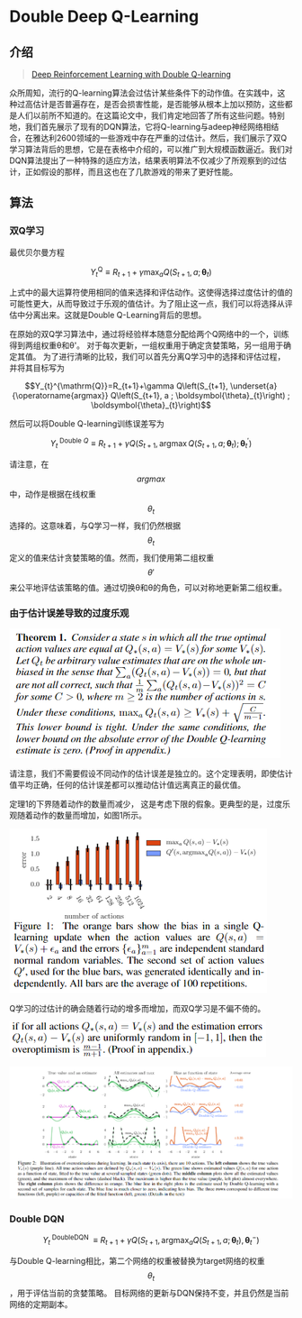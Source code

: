 # Double Deep Q-Learning

## 介绍

> [Deep Reinforcement Learning with Double Q-learning](https://arxiv.org/pdf/1509.06461.pdf)

众所周知，流行的Q-learning算法会过估计某些条件下的动作值。在实践中，这种过高估计是否普遍存在，是否会损害性能，是否能够从根本上加以预防，这些都是人们以前所不知道的。在这篇论文中，我们肯定地回答了所有这些问题。特别地，我们首先展示了现有的DQN算法，它将Q-learning与adeep神经网络相结合，在雅达利2600领域的一些游戏中存在严重的过估计。然后，我们展示了双Q学习算法背后的思想，它是在表格中介绍的，可以推广到大规模函数逼近。我们对DQN算法提出了一种特殊的适应方法，结果表明算法不仅减少了所观察到的过估计，正如假设的那样，而且这也在了几款游戏的带来了更好性能。

## 算法

### 双Q学习

最优贝尔曼方程

$$Y_{t}^{\mathrm{Q}} \equiv R_{t+1}+\gamma \max _{a} Q\left(S_{t+1}, a ; \boldsymbol{\theta}_{t}\right)$$ 

上式中的最大运算符使用相同的值来选择和评估动作。这使得选择过度估计的值的可能性更大，从而导致过于乐观的值估计。为了阻止这一点，我们可以将选择从评估中分离出来。这就是Double Q-Learning背后的思想。

在原始的双Q学习算法中，通过将经验样本随意分配给两个Q网络中的一个，训练得到两组权重θ和θ'。 对于每次更新，一组权重用于确定贪婪策略，另一组用于确定其值。 为了进行清晰的比较，我们可以首先分离Q学习中的选择和评估过程，并将其目标写为

$$Y_{t}^{\mathrm{Q}}=R_{t+1}+\gamma Q\left(S_{t+1}, \underset{a}{\operatorname{argmax}} Q\left(S_{t+1}, a ; \boldsymbol{\theta}_{t}\right) ; \boldsymbol{\theta}_{t}\right)$$ 

然后可以将Double Q-learning训练误差写为

$$Y_{t}^{\text { Double } Q} \equiv R_{t+1}+\gamma Q\left(S_{t+1}, \operatorname{argmax} Q\left(S_{t+1}, a ; \boldsymbol{\theta}_{t}\right) ; \boldsymbol{\theta}_{t}^{\prime}\right)$$ 

请注意，在 $$argmax$$ 中，动作是根据在线权重$$θ_t$$选择的。这意味着，与Q学习一样，我们仍然根据 $$θ_t$$ 定义的值来估计贪婪策略的值。然而，我们使用第二组权重 $$θ′$$ 来公平地评估该策略的值。通过切换θ和θ的角色，可以对称地更新第二组权重。

### 由于估计误差导致的过度乐观

![](../../.gitbook/assets/image%20%2873%29.png)

请注意，我们不需要假设不同动作的估计误差是独立的。这个定理表明，即使估计值平均正确，任何的估计误差都可以推动估计值远离真正的最优值。

定理1的下界随着动作的数量而减少， 这是考虑下限的假象。更典型的是，过度乐观随着动作的数量而增加，如图1所示。

![](../../.gitbook/assets/image%20%2849%29.png)

Q学习的过估计的确会随着行动的增多而增加，而双Q学习是不偏不倚的。

![](../../.gitbook/assets/image%20%2842%29.png)

![](../../.gitbook/assets/image%20%2812%29.png)

### Double DQN

$$Y_{t}^{\text { DoubleDQN } } \equiv R_{t+1}+\gamma Q\left(S_{t+1}, \operatorname{argmax}_{a} Q\left(S_{t+1}, a ; \boldsymbol{\theta}_{t}\right), \boldsymbol{\theta}_{t}^{-}\right)$$ 

与Double Q-learning相比，第二个网络的权重被替换为target网络的权重 $$θ_t$$ ，用于评估当前的贪婪策略。 目标网络的更新与DQN保持不变，并且仍然是当前网络的定期副本。


